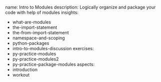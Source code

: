 name: Intro to Modules
description: Logically organize and package your code with help of modules
insights:
  - what-are-modules
  - the-import-statement
  - the-from-import-statement
  - namespace-and-scoping
  - python-packages
  - intro-to-modules-discussion
exercises:
  - py-practice-modules
  - py-practice-modules2
  - py-practice-package-modules
aspects:
  - introduction
  - workout
 
